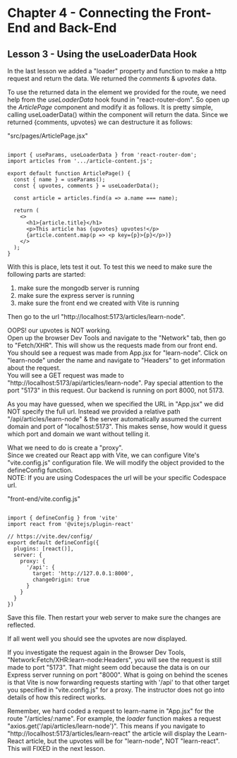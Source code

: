 # Chapter 4 - Connecting the Front-End and Back-End
## Lesson 3 - Using the useLoaderData Hook

In the last lesson we added a "loader" property and function to make a http request and return the data. We returned the *comments* & *upvotes* data.

To use the returned data in the element we provided for the route, we need help from the *useLoaderData* hook found in "react-router-dom". So open up the *ArticlePage* component and modify it as follows. It is pretty simple, calling useLoaderData() within the component will return the data. Since we returned {comments, upvotes} we can destructure it as follows:<br>

"src/pages/ArticlePage.jsx"<br>
<pre><code>
import { useParams, useLoaderData } from 'react-router-dom';
import articles from '.../article-content.js';

export default function ArticlePage() {
  const { name } = useParams();
  const { upvotes, comments } = useLoaderData();

  const article = articles.find(a => a.name === name);

  return (
    &lt;>
      &lt;h1>{article.title}&lt;/h1>
      &lt;p>This article has {upvotes} upvotes!&lt;/p>
      {article.content.map(p => &lt;p key={p}>{p}&lt;/p>)}
    &lt;/>
  );
}
</code></pre>

With this is place, lets test it out. To test this we need to make sure the following parts are started:
1) make sure the mongodb server is running
2) make sure the express server is running
3) make sure the front end we created with Vite is running

Then go to the url "http://localhost:5173/articles/learn-node".

OOPS! our upvotes is NOT working.<br>
Open up the browser Dev Tools and navigate to the "Network" tab, then go to "Fetch/XHR". This will show us the requests made from our front end. You should see a request was made from App.jsx for "learn-node". Click on "learn-node" under the name and navigate to "Headers" to get information about the request.<br>
You will see a GET request was made to "http://localhost:5173/api/articles/learn-node". Pay special attention to the port "5173" in this request. Our backend is running on port 8000, not 5173.

As you may have guessed, when we specified the URL in "App.jsx" we did NOT specify the full url. Instead we provided a relative path "/api/articles/learn-node" & the server automatically assumed the current domain and port of "localhost:5173". This makes sense, how would it guess which port and domain we want without telling it.

What we need to do is create a "proxy".<br>
Since we created our React app with Vite, we can configure Vite's "vite.config.js" configuration file. We will modify the object provided to the defineConfig function.<br>
NOTE: If you are using Codespaces the url will be your specific Codespace url.

"front-end/vite.config.js"<br>
<pre><code>
import { defineConfig } from 'vite'
import react from '@vitejs/plugin-react'

// https://vite.dev/config/
export default defineConfig({
  plugins: [react()],
  server: {
    proxy: {
      '/api': {
        target: 'http://127.0.0.1:8000',
        changeOrigin: true
      }
    }
  }
})
</code></pre>

Save this file. Then restart your web server to make sure the changes are reflected.

If all went well you should see the upvotes are now displayed.

If you investigate the request again in the Browser Dev Tools, "Network:Fetch/XHR:learn-node:Headers", you will see the request is still made to port "5173". That might seem odd because the data is on our Express server running on port "8000". What is going on behind the scenes is that Vite is now forwarding requests starting with '/api' to that other target you specified in "vite.config.js" for a proxy. The instructor does not go into details of how this redirect works.

Remember, we hard coded a request to learn-name in "App.jsx" for the route "/articles/:name". For example, the *loader* function makes a request "axios.get('/api/articles/learn-node')". This means if you navigate to "http://localhost:5173/articles/learn-react" the article will display the Learn-React article, but the upvotes will be for "learn-node", NOT "learn-react". This will FIXED in the next lesson.
